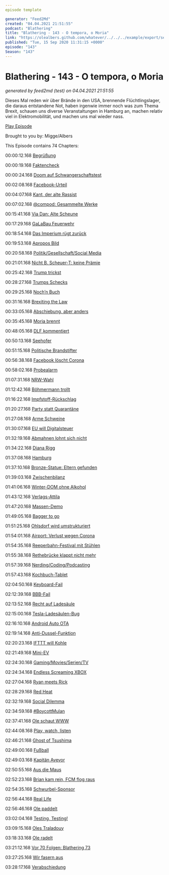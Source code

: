 ```yaml
---
episode template

generator: "Feed2Md"
created: "04.04.2021 21:51:55"
podcast: "Blathering"
title: "Blathering - 143 - O tempora, o Moria"
link: "https://olealbers.github.com/whatever/../../../example/export/seasons/5/2020/9/Blathering - 143 - O tempora, o Moria.md"
published: "Tue, 15 Sep 2020 11:31:15 +0000"
episode: "143"
Season: "143"
---
```


# Blathering - 143 - O tempora, o Moria
_generated by feed2md (test) on 04.04.2021 21:51:55_

Dieses Mal reden wir über Brände in den USA, brennende Flüchtlingslager, die daraus entstandene Not, haben irgenwie immer noch was zum Thema Brexit, schauen uns diverse Veranstaltungen in Hamburg an, machen relativ viel in Elektromobilität, und machen uns mal wieder nass.

[Play Episode](https://www.blathering.de/podlove/file/1335/s/feed/c/mp3/blathering_143.mp3)

Brought to you by: Migge/Albers

This Episode contains 74 Chapters:


00:00:12.168 [Begrüßung]()

00:00:19.168 [Faktencheck]()

00:00:24.168 [Doom auf Schwangerschaftstest](https://twitter.com/tomwarren/status/1302913385764458498)

00:02:08.168 [Facebook-Urteil](https://www.heise.de/newsticker/meldung/Facebook-muss-Konto-von-verstorbener-Tochter-fuer-Eltern-oeffnen-4888695.html)

00:04:07.168 [Kant, der alte Rassist](http://einschlafen-podcast.de/podcast/ep-473-streaks-und-kant/?t=48%3A48)

00:07:02.168 [@compod: Gesammelte Werke](https://twitter.com/search?q=(from%3Acompod)%20(%40blathering_pod)%20until%3A2020-09-15%20since%3A2020-09-07&src=typed_query&f=live)

00:15:41.168 [Via Dan: Alte Scheune](https://www.ndr.de/nachrichten/niedersachsen/oldenburg_ostfriesland/Alte-Scheune-Polizei-ermittelt-in-Todesfaellen,moormerland132.html)

00:17:29.168 [GaLaBau Feuerwehr](https://twitter.com/tmigge/status/1304309330116784128)

00:18:54.168 [Das Imperium rügt zurück](https://www.rnd.de/politik/vorganger-baum-rugt-seehofer-in-taz-debatte-hat-die-fassung-verloren-GEY56WLZRBHF7KB2NJGTJXIQKM.html)

00:19:53.168 [Apropos Bild](https://www.90min.de/posts/hsv-neues-altes-im-fall-jatta)

00:20:58.168 [Politik/Gesellschaft/Social Media]()

00:21:01.168 [Nicht B. Scheuer-T: keine Prämie](https://www.deutschlandfunk.de/der-tag-und-taeglich-gruesst-die-auto-kaufpraemie.3415.de.html?dram:article_id=483783)

00:25:42.168 [Trump trickst](https://taz.de/Abkommen-mit-US-Vermittlung/!5708098/)

00:28:27.168 [Trumps Schecks](https://www.tagesschau.de/ausland/trump-oesterreicher-101.html)

00:29:25.168 [Noch’n Buch](https://www.newyorker.com/news/daily-comment/bob-woodward-on-a-nightmare-presidency)

00:31:16.168 [Brexiting the Law](https://www.tagesschau.de/ausland/brexit-binnenmarktgesetz-101.html)

00:33:05.168 [Abschiebung, aber anders](https://www.tagesschau.de/ausland/kolesnikowa-russland-belarus-103.html)

00:35:45.168 [Moria brennt](https://www.tagesschau.de/ausland/brand-moria-101.html)

00:48:05.168 [DLF kommentiert](https://threadreaderapp.com/thread/1304828408682119168.html)

00:50:13.168 [Seehofer](https://twitter.com/ardenthistorian/status/1303632593330548737)

00:51:15.168 [Politische Brandstifter](https://twitter.com/egavactip/status/1304193718925361153)

00:56:38.168 [Facebook löscht Corona](https://www.tagesschau.de/faktenfinder/facebook-fakenews-109.html)

00:58:02.168 [Probealarm](https://www.tagesschau.de/inland/warntag-111.html)

01:07:31.168 [NRW-Wahl](https://www.tagesschau.de/inland/nrw-kommunalwahl-analyse-101.html)

01:12:42.168 [Böhmermann trollt](https://twitter.com/SDullien/status/1304382392338190336)

01:16:22.168 [Impfstoff-Rückschlag](https://www.derstandard.at/story/2000119921806/impfstoffstudie-pausiert-neue-vermutungen-ueber-nebenwirkungen)

01:20:27.168 [Party statt Quarantäne](https://www.br.de/nachrichten/bayern/garmisch-partenkirchen-54-corona-infektionen-nach-bar-besuchen,SALvXYT)

01:27:08.168 [Arme Schweine](https://www.tagesschau.de/wirtschaft/schweinepest-brandenburg-import-china-101.html)

01:30:07.168 [EU will Digitalsteuer](https://www.golem.de/news/google-amazon-facebook-eu-komission-will-eigene-digitalsteuer-einfuehren-2009-150826.html)

01:32:19.168 [Abmahnen lohnt sich nicht](https://www.golem.de/news/bundestag-neue-regeln-gegen-abmahnmissbrauch-verabschiedet-2009-150810.html)

01:34:22.168 [Diana Rigg](https://de.wikipedia.org/wiki/Diana_Rigg)

01:37:08.168 [Hamburg]()

01:37:10.168 [Bronze-Statue: Eltern gefunden](https://www.mopo.de/hamburg/illegale-bronze-statue-am-roedingsmarkt-raetsel-um-die-herkunft-gelueftet-37325180)

01:39:03.168 [Zwischenbilanz](https://www.hamburg.de/bsb/pressemitteilungen/14296912/2020-09-09-bsb-zwischenbilanz-vier-wochen-unterricht/)

01:41:06.168 [Winter-DOM ohne Alkohol](https://www.ndr.de/fernsehen/sendungen/hamburg_journal/Trotz-Corona-Winterdom-darf-stattfinden,hamj99830.html)

01:43:12.168 [Verlags-Attila](https://www.mopo.de/hamburg/eklat-im-traditions-verlag-kampfsportler-als-boss-vorgestellt---dann-wird-s-turbulent-37323222)

01:47:20.168 [Massen-Demo](https://twitter.com/PolizeiHamburg/status/1304755959571546112)

01:49:05.168 [Bagger to go](https://www.ndr.de/fernsehen/sendungen/hamburg_journal/Auktionshaus-versteigert-Braunkohlebagger,hamj99888.html)

01:51:25.168 [Ohlsdorf wird umstrukturiert](https://www.ndr.de/fernsehen/sendungen/hamburg_journal/Ohlsdorfer-Friedhof-soll-mehr-zum-Park-werden,hamj99942.html)

01:54:01.168 [Airport: Verlust wegen Corona](https://hamburg1.de/nachrichten/46148/Flughafen_rechnet_mit_Millionenverlusten.html)

01:54:35.168 [Reeperbahn-Festival mit Stühlen](https://hamburg1.de/nachrichten/46170/Vorbereitungen_fuer_das_Reeperbahn_Festival.html)

01:55:38.168 [Rethebrücke klappt nicht mehr](https://hamburg1.de/nachrichten/46157/Sonderbetrieb_der_Rethebruecke_ausgesetzt.html)

01:57:39.168 [Nerding/Coding/Podcasting]()

01:57:43.168 [Kochbuch-Tablet](https://twitter.com/stammtischphilo/status/1303455716468981761)

02:04:50.168 [Keyboard-Fail](https://pcsupport.lenovo.com/vn/en/products/laptops-and-netbooks/100-series/100s-11iby/downloads/ds104613)

02:12:39.168 [BBB-Fail](https://github.com/bigbluebutton/bigbluebutton/issues/8951)

02:13:52.168 [Recht auf Ladesäule](https://www.golem.de/news/wohnungseigentumsgesetz-anspruch-auf-private-ladestelle-kommt-im-november-2009-150753.html)

02:15:00.168 [Tesla-Ladesäulen-Bug](https://www.golem.de/news/softwarefehler-andere-marken-laden-gratis-an-teslas-superchargern-2009-150830.html)

02:16:10.168 [Android Auto OTA](https://www.chip.de/news/Android-Auto-App-bekommt-mit-Android-11-eine-langersehnte-Verbesserung_182931803.html)

02:19:14.168 [Anti-Dussel-Funktion](https://twitter.com/tmigge/status/1304299294003007488)

02:20:23.168 [IFTTT will Kohle](https://www.theverge.com/2020/9/10/21430265/ifttt-pro-subscriptions-free-controversy)

02:21:49.168 [Mini-EV](https://www.theguardian.com/world/2020/sep/11/ami-the-tiny-cube-on-wheels-that-french-14-year-olds-can-drive)

02:24:30.168 [Gaming/Movies/Serien/TV]()

02:24:34.168 [Endless Screaming XBOX](https://twitter.com/stammtischphilo/status/1303666992017223686)

02:27:04.168 [Ryan meets Rick](https://twitter.com/VancityReynolds/status/1303687095492505600)

02:28:29.168 [Red Heat](https://de.wikipedia.org/wiki/Red_Heat)

02:32:19.168 [Social Dilemma](https://twitter.com/stammtischphilo/status/1304464200786489345)

02:34:59.168 [#BoycottMulan](https://todon.nl/@amnestyjugend/104858682202271659)

02:37:41.168 [Ole schaut WWW](https://twitter.com/stammtischphilo/status/1304832793520865281)

02:44:08.168 [Play, watch, listen](https://podcasts.apple.com/us/podcast/play-watch-listen/id1492391341)

02:46:21.168 [Ghost of Tsushima](https://twitter.com/stammtischphilo/status/1303974644425396224)

02:49:00.168 [Fußball]()

02:49:03.168 [Kapitän Avevor](https://www.fcstpauli.com/news/christopher-avevor-ueber-die-wahl-zum-kapitaen-verantwortung-und-das-pokalspiel-in-elversberg/)

02:50:55.168 [Aus die Maus](https://www.fcstpauli.com/news/der-fc-st-pauli-verliert-in-elversberg-und-scheidet-frueh-im-dfb-pokal-aus/)

02:52:23.168 [Brian kam rein, FCM flog raus](https://www.kicker.de/4660466/ticker/1-fc-magdeburg/sv-darmstadt-98)

02:54:35.168 [Schwurbel-Sponsor](https://twitter.com/tmigge/status/1304355088404811776)

02:56:44.168 [Real Life]()

02:56:46.168 [Ole paddelt](https://twitter.com/stammtischphilo/status/1305511845067976706)

03:02:04.168 [Testing, Testing!](https://twitter.com/tmigge/status/1304767594902302720)

03:09:15.168 [Oles Traladouy](https://twitter.com/stammtischphilo/status/1303660661302611970)

03:18:33.168 [Ole radelt](https://twitter.com/stammtischphilo/status/1305158231648542723)

03:21:12.168 [Vor 70 Folgen: Blathering 73](https://www.blathering.de/2019/04/blathering-073-mit-perfekten-uebergaengen-geschickt-in-den-april/)

03:27:25.168 [Wir fasern aus](https://www.youtube.com/watch?v=C-Ck1iSfHDE)

03:28:17.168 [Verabschiedung]()


